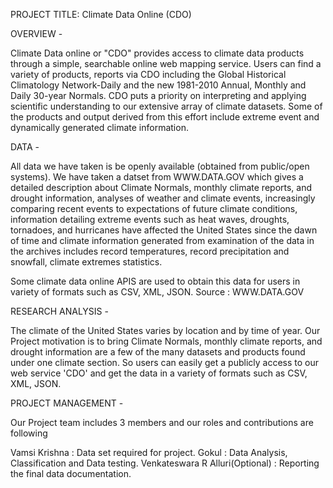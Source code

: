 PROJECT TITLE: Climate Data Online (CDO)

OVERVIEW -

Climate Data online or "CDO" provides access to climate data products through a simple, searchable online web mapping service.
Users can find a variety of products, reports via CDO including the Global Historical Climatology Network-Daily and the new 1981-2010 Annual, Monthly and Daily 30-year Normals. CDO puts a priority on interpreting and applying scientific understanding to our extensive array of climate datasets. Some of the products and output derived from this effort include extreme event and dynamically generated climate information.

DATA -

All data we have taken is be openly available (obtained from public/open systems). We have taken a datset from WWW.DATA.GOV which gives a
detailed description about Climate Normals, monthly climate reports, and drought information, analyses of weather and climate events, increasingly comparing recent events to expectations of future climate conditions, information detailing extreme events such as heat waves, droughts, tornadoes, and hurricanes have affected the United States since the dawn of time and climate information generated from examination of the data in the archives includes record temperatures, record precipitation and snowfall, climate extremes statistics.

Some climate data online APIS are used to obtain this data for users in variety of formats such as CSV, XML, JSON.
Source : WWW.DATA.GOV

RESEARCH ANALYSIS -

The climate of the United States varies by location and by time of year. Our Project motivation is to bring Climate Normals,
monthly climate reports, and drought information are a few of the many datasets and products found under one climate section. So users can easily get a publicly access to our web service 'CDO' and get the data in a variety of formats such as CSV, XML, JSON.

PROJECT MANAGEMENT -

Our Project team includes 3 members and our roles and contributions are following

Vamsi Krishna : Data set required for project. Gokul : Data Analysis, Classification and Data testing. Venkateswara R Alluri(Optional) : Reporting the final data documentation.
